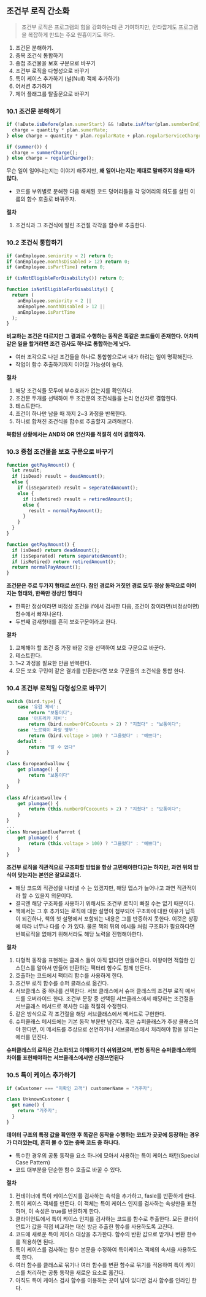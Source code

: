 ## 조건부 로직 간소화

> 조건부 로직은 프로그램의 힘을 강화하는데 큰 기여하지만, 안타깝게도 프로그램을 복잡하게 만드는 주요 원흉이기도 하다.

1. 조건문 분해하기.
2. 중복 조건식 통합하기
3. 중첩 조건물을 보호 구문으로 바꾸기
4. 조건부 로직을 다형성으로 바꾸기
5. 특이 케이스 추가하기 (널(Null) 객체 추가하기)
6. 어서션 추가하기
7. 제어 플래그를 탈출문으로 바꾸기

### 10.1 조건문 분해하기

```jsx
if (!aDate.isBefore(plan.sumerStart) && !aDate.isAfter(plan.summberEnd)) {
  charge = quantity * plan.sumerRate;
} else charge = quantity * plan.regularRate + plan.regularServiceCharge;

if (summer()) {
  charge = summerCharge();
} else charge = regularCharge();
```

무슨 일이 일어나는지는 이야기 해주지만, **왜 일어나는지는 제대로 말해주지 않을 때가 많다.**

- 코드를 부위별로 분해한 다음 해체된 코드 덩어리들을 각 덩어리의 의도를 살린 이름의 함수 호출로 바꿔주자.

**절차**

1. 조건식과 그 조건식에 딸린 조건절 각각을 함수로 추출한다.

### 10.2 조건식 통합하기

```jsx
if (anEmployee.seniority < 2) return 0;
if (anEmployee.monthsDisabled > 12) return 0;
if (anEmployee.isPartTime) return 0;

if (isNotEligibleForDisability()) return 0;

function isNotEligibleForDisability() {
  return (
    anEmployee.seniority < 2 ||
    anEmpolyee.monthDisabled > 12 ||
    anEmployee.isPartTime
  );
}
```

**비교하는 조건은 다르지만 그 결과로 수행하는 동작은 똑같은 코드들이 존재한다. 어차피 같은 일을 할거라면 조건 검사도 하나로 통합하는게 낫다.**

- 여러 조각으로 나뉜 조건들을 하나로 통합함으로써 내가 하려는 일이 명확해진다.
- 작업이 함수 추출하기까지 이어질 가능성이 높다.

**절차**

1. 해당 조건식들 모두에 부수효과가 없는지를 확인하다.
2. 조건문 두개를 선택하여 두 조건문의 조건식들을 논리 연산자로 결합한다.
3. 테스트한다.
4. 조건이 하나만 남을 때 까지 2~3 과정을 반복한다.
5. 하나로 합쳐진 조건식을 함수로 추출할지 고려해본다.

**복합된 상황에서는 AND와 OR 연산자를 적절히 섞어 결합하자.**

### 10.3 중첩 조건물을 보호 구문으로 바꾸기

```jsx
function getPayAmount() {
  let result;
  if (isDead) result = deadAmount();
  else {
    if (isSeparated) result = seperatedAmount();
    else {
      if (isRetired) result = retiredAmount();
      else {
        result = normalPayAmount();
      }
    }
  }
}

function getPayAmount() {
  if (isDead) return deadAmount();
  if (isSeparated) return separatedAmount();
  if (isRetired) return retiredAmount();
  return normalPayAmount();
}
```

**조건문은 주로 두가지 형태로 쓰인다. 참인 경로와 거짓인 경로 모두 정상 동작으로 이어지는 형태와, 한쪽만 정상인 형태다**

- 한쪽만 정상이라면 비정상 조건을 if에서 검사한 다음, 조건이 참이라면(비정상이면) 함수에서 빠져나온다.
- 두번째 검새형태를 흔히 보호구문이라고 한다.

**절차**

1. 교체해야 할 조건 중 가장 바깥 것을 선택하여 보호 구문으로 바꾼다.
2. 테스트한다.
3. 1~2 과정을 필요한 만큼 반복한다.
4. 모든 보호 구민이 같은 결과를 반환한다면 보호 구문들의 조건식을 통합 한다.

### 10.4 조건부 로적일 다형성으로 바꾸기

```jsx
switch (bird.type) {
	case '유럽 제비':
		return "보통이다";
	case '아프리카 제비':
		return (bird.numberOfCoCounts > 2) ? "지쳤다" : "보통이다";
	case '노르웨이 파랑 앵무':
		return (bird.voltage > 100) ? "그을렸다" : "예쁘다";
	default :
		return "알 수 없다"
}

class EuropeanSwallow {
	get plumage() {
		return "보통이다"
	}
}

class AfricanSwallow {
	get plumgae() {
		return (this.numberOfCocounts > 2) ? "지쳤다" : "보통이다";
	}
}
...
class NorwegianBlueParrot {
	get plumage() {
		return (this.voltage > 100) ? "그을렸다" : "예쁘다";
	}
}
```

**조건부 로직을 직관적으로 구조화할 방법을 항상 고민해야한다고는 하지만, 과연 위의 방식이 맞는지는 본인은 잘모르겠다.**

- 해당 코드의 직관성을 나타낼 수 는 있겠지만, 해당 뎁스가 늘어나고 과연 직관적이라 할 수 있을지 의문이다.
- 결국엔 해당 구조화를 사용하기 위해서도 조건부 로직이 빠질 수는 없기 때문이다.
- 책에서는 그 후 추가되는 로직에 대한 설명이 첨부되어 구조화에 대한 이유가 납득이 되긴하나, 책의 첫 설명에서 포함되는 내용은 그를 반증하지 못한다. 이것은 상황에 따라 너무나 다를 수 가 있다. 물론 책의 뒤의 예시들 처럼 구조화가 필요하다면 반복로직을 없애기 위해서라도 해당 노력을 진행해야한다.

**절차**

1. 다형적 동작을 표현하는 클래스 들이 아직 없다면 만들어준다. 이왕이면 적합한 인스턴스를 알아서 만들어 반환하는 팩터리 함수도 함께 만든다.
2. 호출하는 코드에서 팩터리 함수를 사용하게 한다.
3. 조건부 로직 함수를 슈퍼 클래스로 옮긴다.
4. 서브클래스 중 하나를 선택한다. 서브 클래스에서 슈퍼 클래스의 조건부 로직 메서드를 오버라이드 한다. 조건부 문장 중 선택된 서브클래스에서 해당하는 조건절을 서브클래스 메서드로 복사한 다음 적절히 수정한다.
5. 같은 방식으로 각 조건절을 해당 서브클래스에서 메서드로 구현한다.
6. 슈퍼클래스 메서드에는 기본 동작 부분만 남긴다. 혹은 슈퍼클래스가 추상 클래스여야 한다면, 이 메서드를 추상으로 선언하거나 서브클래스에서 처리해야 함을 알리는 에러를 던진다.

**슈퍼클래스의 로직은 간소화되고 이해하기 더 쉬워졌으며, 변형 동작은 슈퍼클래스와의 차이를 표현해야하는 서브클래스에서만 신경쓰면된다**

### 10.5 특이 케이스 추가하기

```jsx
if (aCustomer === "미확인 고객") customerName = "거주자";

class UnknownCustomer {
  get name() {
    return "거주자";
  }
}
```

**데이터 구조의 특정 값을 확인한 후 똑같은 동작을 수행하는 코드가 곳곳에 등장하는 경우가 더러있는데, 흔히 볼 수 있는 중복 코드 중 하나다.**

- 특수한 경우의 공통 동작을 요소 하나에 모아서 사용하는 특이 케이스 패턴(Special Case Pattern)
- 코드 대부분을 단순한 함수 호출로 바꿀 수 있다.

**절차**

1. 컨테이너에 특이 케이스인지를 검사하는 속석을 추가하고, fasle를 반환하게 한다.
2. 특이 케이스 객체를 만든다. 이 객체는 특이 케이스 인지를 검사하는 속성만을 표현하며, 이 속성은 true를 반환하게 한다.
3. 클라이언트에서 특이 케이스 인지를 검사하는 코드를 함수로 추출한다. 모든 클라이언트가 값을 직접 비교하는 대신 방금 추출한 함수를 사용하도록 고친다.
4. 코드에 새로운 특이 케이스 대상을 추가한다. 함수의 반환 값으로 받거나 변환 한수를 적용하면 된다.
5. 특이 케이스를 검사하는 함수 본문을 수정하여 특이케이스 객체의 속서을 사용하도록 한다.
6. 여러 함수를 클래스로 묶기나 여러 함수를 변환 함수로 묶기를 적용하여 특이 케이스를 처리하는 공통 동작을 새로운 요소로 옮긴다.
7. 아직도 특이 케이스 검사 함수를 이용하는 곳이 남아 있다면 검사 함수를 인라인 한다.
